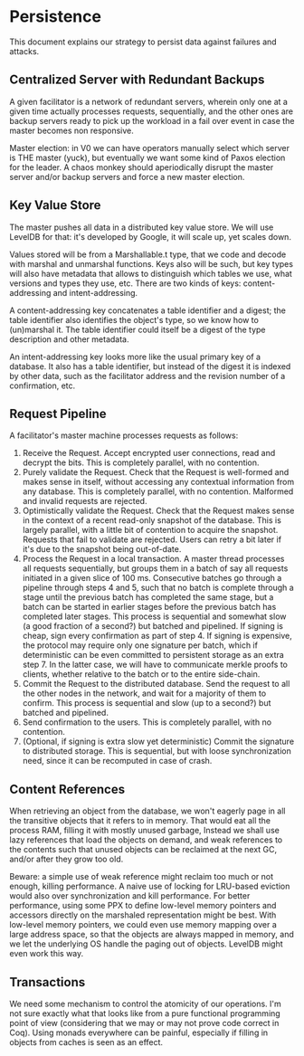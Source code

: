 Persistence
===========

This document explains our strategy to persist data against failures and attacks.


Centralized Server with Redundant Backups
-----------------------------------------

A given facilitator is a network of redundant servers,
wherein only one at a given time actually processes requests, sequentially,
and the other ones are backup servers ready to pick up the workload in a fail over event
in case the master becomes non responsive.

Master election: in V0 we can have operators manually select which server is THE master (yuck),
but eventually we want some kind of Paxos election for the leader.
A chaos monkey should aperiodically disrupt the master server and/or
backup servers and force a new master election.


Key Value Store
---------------

The master pushes all data in a distributed key value store.
We will use LevelDB for that:
it's developed by Google, it will scale up, yet scales down.

Values stored will be from a Marshallable.t type,
that we code and decode with marshal and unmarshal functions.
Keys also will be such, but key types will also have metadata that
allows to distinguish which tables we use, what versions and types they use, etc.
There are two kinds of keys: content-addressing and intent-addressing.

A content-addressing key concatenates a table identifier and a digest;
the table identifier also identifies the object's type, so we know how to (un)marshal it.
The table identifier could itself be a digest of the type description and other metadata.

An intent-addressing key looks more like the usual primary key of a database.
It also has a table identifier, but instead of the digest it is indexed by other data,
such as the facilitator address and the revision number of a confirmation, etc.


Request Pipeline
----------------

A facilitator's master machine processes requests as follows:

1. Receive the Request.
   Accept encrypted user connections, read and decrypt the bits.
   This is completely parallel, with no contention.
2. Purely validate the Request.
   Check that the Request is well-formed and makes sense in itself,
   without accessing any contextual information from any database.
   This is completely parallel, with no contention.
   Malformed and invalid requests are rejected.
3. Optimistically validate the Request.
   Check that the Request makes sense in the context of a recent read-only snapshot of the database.
   This is largely parallel, with a little bit of contention to acquire the snapshot.
   Requests that fail to validate are rejected.
   Users can retry a bit later if it's due to the snapshot being out-of-date.
4. Process the Request in a local transaction.
   A master thread processes all requests sequentially,
   but groups them in a batch of say all requests initiated in a given slice of 100 ms.
   Consecutive batches go through a pipeline through steps 4 and 5,
   such that no batch is complete through a stage until the previous batch has completed the same stage,
   but a batch can be started in earlier stages before the previous batch has completed later stages.
   This process is sequential and somewhat slow (a good fraction of a second?) but batched and pipelined.
   If signing is cheap, sign every confirmation as part of step 4.
   If signing is expensive, the protocol may require only one signature per batch,
   which if deterministic can be even committed to persistent storage as an extra step 7.
   In the latter case, we will have to communicate merkle proofs to clients,
   whether relative to the batch or to the entire side-chain.
5. Commit the Request to the distributed database.
   Send the request to all the other nodes in the network, and wait for a majority of them to confirm.
   This process is sequential and slow (up to a second?) but batched and pipelined.
6. Send confirmation to the users.
   This is completely parallel, with no contention.
7. (Optional, if signing is extra slow yet deterministic) Commit the signature to distributed storage.
   This is sequential, but with loose synchronization need, since it can be recomputed in case of crash.


Content References
------------------

When retrieving an object from the database, we won't eagerly page in all the transitive objects
that it refers to in memory. That would eat all the process RAM, filling it with mostly unused garbage,
Instead we shall use lazy references that load the objects on demand,
and weak references to the contents such that unused objects can be reclaimed at the next GC,
and/or after they grow too old.

Beware: a simple use of weak reference might reclaim too much or not enough, killing performance.
A naive use of locking for LRU-based eviction would also over synchronization and kill performance.
For better performance, using some PPX to define low-level memory pointers and accessors directly
on the marshaled representation might be best.
With low-level memory pointers, we could even use memory mapping over a large address space,
so that the objects are always mapped in memory, and
we let the underlying OS handle the paging out of objects.
LevelDB might even work this way.


Transactions
------------

We need some mechanism to control the atomicity of our operations.
I'm not sure exactly what that looks like from a pure functional programming point of view
(considering that we may or may not prove code correct in Coq).
Using monads everywhere can be painful, especially if filling in objects from caches is seen as an effect.
